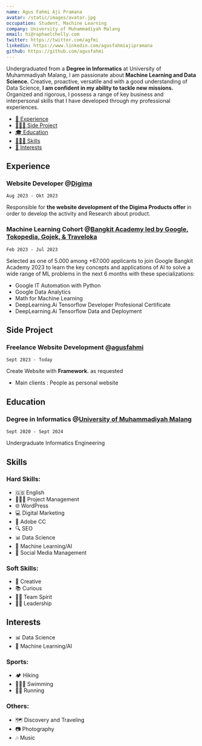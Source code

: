 ```yaml
---
name: Agus Fahmi Aji Pramana
avatar: /static/images/avatar.jpg
occupation: Student, Machine Learning 
company: University of Muhammadiyah Malang
email: hi@raphaelchelly.com
twitter: https://twitter.com/agfmi
linkedin: https://www.linkedin.com/agusfahmiajipramana
github: https://github.com/agusfahmi
---
```


Undergraduated from a **Degree in Informatics** at University of Muhammadiyah Malang, I am passionate about **Machine Learning and Data Science.** Creative, proactive, versatile and with a good understanding of Data Science, **I am confident in my ability to tackle new missions.** Organized and rigorous, I possess a range of key business and interpersonal skills that I have developed through my professional experiences.

- [💼 Experience](#experience)
- [🧑🏻‍💻 Side Project](#side-project)
- [🎓 Education](#education)
- [🤹🏼‍♂️ Skills](#skills)
- [🏐 Interests](#interests)

## Experience

### Website Developer @**[Digima](https://digima.co.id)**

`Aug 2023 - Okt 2023`

Responsible for **the website development of the Digima Products offer** in order to develop the activity and Research about product.

### Machine Learning Cohort @[Bangkit Academy led by Google, Tokopedia, Gojek, & Traveloka](https://microsoft.net)

`Feb 2023 - Jul 2023`

Selected as one of 5.000 among +67.000 applicants to join Google Bangkit Academy 2023 to learn the key concepts and applications of AI to solve a wide range of ML problems in the next 6 months with these specializations:
- Google IT Automation with Python
- Google Data Analytics
- Math for Machine Learning
- DeepLearning.Ai Tensorflow Developer Profesional Certificate
- DeepLearning.Ai Tensorflow Data and Deployment 



## Side Project

### Freelance Website Development @[agusfahmi](https://agusfahmi.github.io)

`Sept 2023 - Today`

Create Website with **Framework.** as requested

- Main clients : People as personal website

## Education

### Degree in Informatics @[University of Muhammadiyah Malang](https://www.umm.ac.id)

`Sept 2020 - Sept 2024`

Undergraduate Informatics Engineering

## Skills

### Hard Skills:

- 🇬🇧 English
- 🤹🏼‍♂️ Project Management
- 🌐 WordPress
- 💻 Digital Marketing
- 🎨 Adobe CC
- 🔍 SEO
- 📊 Data Science
- 🧠 Machine Learning/AI
- 📱 Social Media Management

### Soft Skills:

- 🎨 Creative
- 📚 Curious
- 🤝🏼 Team Spirit
- 🙍‍♂️ Leadership

## Interests

- 📊 Data Science
- 🧠 Machine Learning/AI

### Sports:

- 🏕 Hiking 
- 🏊🏼‍♂️ Swimming
- 🏃‍♂️ Running

### Others:

- 🗺️ Discovery and Traveling
- 📷 Photography
- 🎶 Music
